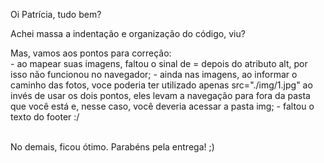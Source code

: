 Oi Patrícia, tudo bem? <br>

Achei massa a indentação e organização do código, viu?<br>

Mas, vamos aos pontos para correção: <br>
    - ao mapear suas imagens, faltou o sinal de = depois do atributo alt, por isso não funcionou no navegador;
    - ainda nas imagens, ao informar o caminho das fotos, voce poderia ter utilizado apenas 
    src="./img/1.jpg" ao invés de usar os dois pontos, eles levam a navegação para fora da pasta que você está e, nesse caso, você deveria acessar a pasta img; 
    - faltou o texto do footer :/ 
<br>
<br>
    
No demais, ficou ótimo. Parabéns pela entrega! ;)